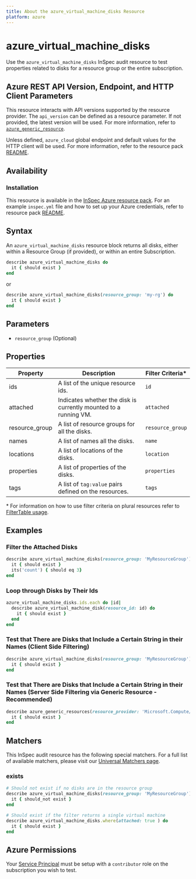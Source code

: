 ```yaml
---
title: About the azure_virtual_machine_disks Resource
platform: azure
---
```


# azure_virtual_machine_disks

Use the `azure_virtual_machine_disks` InSpec audit resource to test properties related to disks for a resource group or the entire subscription.

## Azure REST API Version, Endpoint, and HTTP Client Parameters

This resource interacts with API versions supported by the resource provider.
The `api_version` can be defined as a resource parameter.
If not provided, the latest version will be used.
For more information, refer to [`azure_generic_resource`](azure_generic_resource.md).

Unless defined, `azure_cloud` global endpoint and default values for the HTTP client will be used.
For more information, refer to the resource pack [README](../../README.md).

## Availability

### Installation

This resource is available in the [InSpec Azure resource pack](https://github.com/inspec/inspec-azure). 
For an example `inspec.yml` file and how to set up your Azure credentials, refer to resource pack [README](../../README.md#Service-Principal).

## Syntax

An `azure_virtual_machine_disks` resource block returns all disks, either within a Resource Group (if provided), or within an entire Subscription.
```ruby
describe azure_virtual_machine_disks do
  it { should exist }
end
```
or
```ruby
describe azure_virtual_machine_disks(resource_group: 'my-rg') do
  it { should exist }
end
```
## Parameters

- `resource_group` (Optional)

## Properties

|Property         | Description                                                                          | Filter Criteria<superscript>*</superscript> |
|-----------------|--------------------------------------------------------------------------------------|-----------------|
| ids             | A list of the unique resource ids.                                                   | `id`            |
| attached        | Indicates whether the disk is currently mounted to a running VM.                     | `attached`      |
| resource_group  | A list of resource groups for all the disks.                                         | `resource_group`|
| names           | A list of names all the disks.                                                       | `name`          |
| locations       | A list of locations of the disks.                                                    | `location`      |
| properties      | A list of properties of the disks.                                                   | `properties`    |
| tags             | A list of `tag:value` pairs defined on the resources.                               | `tags`          |
  
<superscript>*</superscript> For information on how to use filter criteria on plural resources refer to [FilterTable usage](https://github.com/inspec/inspec/blob/master/dev-docs/filtertable-usage.md).
  
## Examples

### Filter the Attached Disks
```ruby
describe azure_virtual_machine_disks(resource_group: 'MyResourceGroup').where(attached: true) do
  it { should exist }
  its('count') { should eq 3}
end
```   
### Loop through Disks by Their Ids  
```ruby
azure_virtual_machine_disks.ids.each do |id|
  describe azure_virtual_machine_disk(resource_id: id) do
    it { should exist }
  end
end  
``` 
### Test that There are Disks that Include a Certain String in their Names (Client Side Filtering)   
```ruby
describe azure_virtual_machine_disks(resource_group: 'MyResourceGroup').where { name.include?('Windows') } do
  it { should exist }
end
```    
### Test that There are Disks that Include a Certain String in their Names (Server Side Filtering via Generic Resource - Recommended)   
```ruby
describe azure_generic_resources(resource_provider: 'Microsoft.Compute/disks', substring_of_name: 'Windows') do
  it { should exist }
end
```
## Matchers

This InSpec audit resource has the following special matchers. For a full list of available matchers, please visit our [Universal Matchers page](https://www.inspec.io/docs/reference/matchers/).

### exists
```ruby
# Should not exist if no disks are in the resource group
describe azure_virtual_machine_disks(resource_group: 'MyResourceGroup') do
  it { should_not exist }
end

# Should exist if the filter returns a single virtual machine
describe azure_virtual_machine_disks.where(attached: true ) do
  it { should exist }
end
```
## Azure Permissions

Your [Service Principal](https://docs.microsoft.com/en-us/azure/azure-resource-manager/resource-group-create-service-principal-portal) must be setup with a `contributor` role on the subscription you wish to test.
